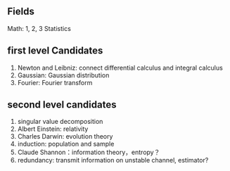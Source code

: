 ## Fields
Math: 1, 2, 3
Statistics


## first level Candidates
1. Newton and Leibniz: connect differential calculus and integral calculus
2. Gaussian: Gaussian distribution
3. Fourier: Fourier transform

## second level candidates
1. singular value decomposition
2. Albert Einstein: relativity
3. Charles Darwin: evolution theory
4. induction: population and sample
5. Claude Shannon：information theory，entropy？
6. redundancy: transmit information on unstable channel, estimator?
